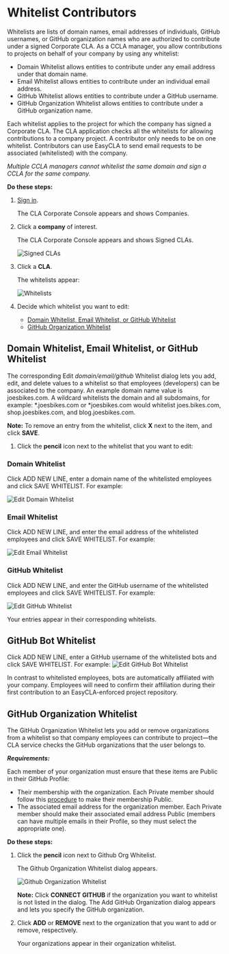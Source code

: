 # Whitelist Contributors

Whitelists are lists of domain names, email addresses of individuals, GitHub usernames, or GitHub organization names who are authorized to contribute under a signed Corporate CLA. As a CCLA manager, you allow contributions to projects on behalf of your company by using any whitelist:

* Domain Whitelist allows entities to contribute under any email address under that domain name.
* Email Whitelist allows entities to contribute under an individual email address.
* GitHub Whitelist allows entities to contribute under a GitHub username.
* GitHub Organization Whitelist allows entities to contribute under a GitHub organization name.

Each whitelist applies to the project for which the company has signed a Corporate CLA. The CLA application checks all the whitelists for allowing contributions to a company project. A contributor only needs to be on one whitelist. Contributors can use EasyCLA to send email requests to be associated \(whitelisted\) with the company.

_Multiple CCLA managers cannot whitelist the same domain and sign a CCLA for the same company._

**Do these steps:**

1. [Sign in](sign-in-to-the-cla-corporate-console.md).

   The CLA Corporate Console appears and shows Companies.

2. Click a **company** of interest.

   The CLA Corporate Console appears and shows Signed CLAs.

   ![Signed CLAs](../.gitbook/assets/cla-signed-clas.png)

3. Click a **CLA**.

   The whitelists appear:

   ![Whitelists](../.gitbook/assets/cla-whitelists.png)

4. Decide which whitelist you want to edit:
   * [Domain Whitelist, Email Whitelist, or GitHub Whitelist](whitelist-contributors.md#domain-whitelist--email-whitelist--or-github-whitelist)
   * [GitHub Organization Whitelist](whitelist-contributors.md#github-organization-whitelist)

## Domain Whitelist, Email Whitelist, or GitHub Whitelist

The corresponding Edit _domain/email/github_ Whitelist dialog lets you add, edit, and delete values to a whitelist so that employees \(developers\) can be associated to the company. An example domain name value is joesbikes.com. A wildcard whitelists the domain and all subdomains, for example: \*.joesbikes.com or \*joesbikes.com would whitelist joes.bikes.com, shop.joesbikes.com, and blog.joesbikes.com.

**Note:** To remove an entry from the whitelist, click **X** next to the item, and click **SAVE**.

1. Click the **pencil** icon next to the whitelist that you want to edit:

### Domain Whitelist

Click ADD NEW LINE, enter a domain name of the whitelisted employees and click SAVE WHITELIST. For example:

![Edit Domain Whitelist](../.gitbook/assets/cla_edit_domain.png)

### Email Whitelist

Click ADD NEW LINE, and enter the email address of the whitelisted employees and click SAVE WHITELIST. For example:

![Edit Email Whitelist](../.gitbook/assets/cla_add_email.png)

### GitHub Whitelist

Click ADD NEW LINE, and enter the GitHub username of the whitelisted employees and click SAVE WHITELIST. For example:

![Edit GitHub Whitelist](../.gitbook/assets/cla_add_github%20%281%29.png)

Your entries appear in their corresponding whitelists.

## GitHub Bot Whitelist

Click ADD NEW LINE, enter a GitHub username of the whitelisted bots and click SAVE WHITELIST. For example: ![Edit GitHub Bot Whitelist](../.gitbook/assets/cla_add_github.png)

In contrast to whitelisted employees, bots are automatically affiliated with your company. Employees will need to confirm their affiliation during their first contribution to an EasyCLA-enforced project repository.

## GitHub Organization Whitelist

The GitHub Organization Whitelist lets you add or remove organizations from a whitelist so that company employees can contribute to project—the CLA service checks the GitHub organizations that the user belongs to.

_**Requirements:**_

Each member of your organization must ensure that these items are Public in their GitHub Profile:

* Their membership with the organization. Each Private member should follow this [procedure](https://help.github.com/en/articles/publicizing-or-hiding-organization-membership) to make their membership Public.
* The associated email address for the organization member. Each Private member should make their associated email address Public \(members can have multiple emails in their Profile, so they must select the appropriate one\).

**Do these steps:**

1. Click the **pencil** icon next to Github Org Whitelist.

   The Github Organization Whitelist dialog appears.

   ![Github Organization Whitelist](../.gitbook/assets/cla_add_github_org.png)

   **Note:** Click **CONNECT GITHUB** if the organization you want to whitelist is not listed in the dialog. The Add GitHub Organization dialog appears and lets you specify the GitHub organization.

2. Click **ADD** or **REMOVE** next to the organization that you want to add or remove, respectively.

   Your organizations appear in their organization whitelist.

